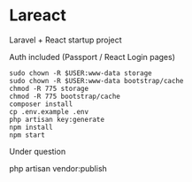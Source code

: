 # Lareact

Laravel + React startup project

Auth included (Passport / React Login pages)


```
sudo chown -R $USER:www-data storage
sudo chown -R $USER:www-data bootstrap/cache
chmod -R 775 storage
chmod -R 775 bootstrap/cache
composer install
cp .env.example .env
php artisan key:generate
npm install
npm start
```
Under question 

php artisan vendor:publish
